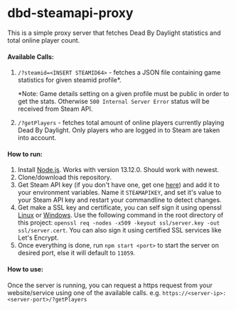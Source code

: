 # dbd-steamapi-proxy

This is a simple proxy server that fetches Dead By Daylight statistics and total online player count.

#### Available Calls:
1. `/?steamid=<INSERT STEAMID64>` - fetches a JSON file containing game statistics for given steamid profile*. 

    *Note: Game details setting on a given profile must be public in order to get the stats. Otherwise `500 Internal Server Error` status will be received from Steam API.

2. `/?getPlayers` - fetches total amount of online players currently playing Dead By Daylight. Only players who are logged in to Steam are taken into account.

#### How to run:
1. Install [Node.js](https://nodejs.org/en/download/). Works with version 13.12.0. Should work with newest.
2. Clone/download this repository.
3. Get Steam API key (if you don't have one, get one [here](https://steamcommunity.com/dev/apikey)) and add it to your environment variables. Name it `STEAMAPIKEY`, and set it's value to your Steam API key and restart your commandline to detect changes.
4. Get make a SSL key and certificate, you can self sign it using openssl [Linux](https://www.openssl.org/source/) or [Windows](https://slproweb.com/products/Win32OpenSSL.html). Use the following command in the root directory of this project: `openssl req -nodes -x509 -keyout ssl/server.key -out ssl/server.cert`. You can also sign it using certified SSL services like Let's Encrypt.
5. Once everything is done, run `npm start <port>` to start the server on desired port, else it will default to `11059`.

#### How to use:
Once the server is running, you can request a https request from your website/service using one of the available calls. e.g.
`https://<server-ip>:<server-port>/?getPlayers`


